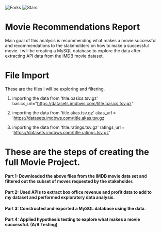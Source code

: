 ![Forks](https://img.shields.io/badge/forks-44-blue)
![Stars](https://img.shields.io/badge/stars-13-yellow)

# Movie Recommendations Report 
Main goal of this analysis is recommending what makes a movie successful and recommendations to the stakeholders on how to make a successful movie.  I will be creating a MySQL database to explore the data after extracting API data from the IMDB movie dataset. 

# File Import 
These are the files I will be exploring and filtering. 
1. importing the data from 'title.basics.tsv.gz'
    basics_url="https://datasets.imdbws.com/title.basics.tsv.gz"
 
2. importing the data from 'title.akas.tsv.gz'
    akas_url = 'https://datasets.imdbws.com/title.akas.tsv.gz'
   
3. importing the data from 'title.ratings.tsv.gz'
   ratings_url = 'https://datasets.imdbws.com/title.ratings.tsv.gz'
 

 
 
 # These are the steps of creating the full Movie Project. 
 
#### Part 1: Downloaded the above files from the IMDB movie data set and filtered out the subset of moves requested by the stakeholder. 
#### Part 2: Used APIs to extract box office revenue and profit data to add to my dataset and performed exploratory data analysis. 
#### Part 3: Constructed and exported a MySQL database using the data. 
#### Part 4: Applied hypothesis testing to explore what makes a movie successful. (A/B Testing)

 
 
